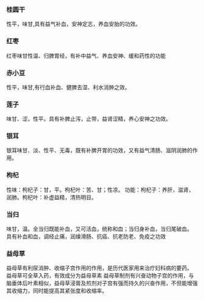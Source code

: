 ### 桂圆干
性平，味甘,具有益气补血，安神定志，养血安胎的功效。
### 红枣
红枣味甘性温、归脾胃经，有补中益气、养血安神、缓和药性的功能
### 赤小豆
性平，味甘,有行血补血、健脾去湿、利水消肿之效。
### 莲子
味甘、涩，性平。具有补脾止泻，止带，益肾涩精，养心安神之功效。
### 银耳
银耳味甘、淡、性平、无毒，既有补脾开胃的功效，又有益气清肠、滋阴润肺的作用。
### 枸杞
性味：枸杞子：甘，平。枸杞叶：苦、甘；性凉。
功能：枸杞子：养肝，滋肾，润肺。枸杞叶：补虚益精，清热明目。
### 当归
味甘，温。全当归既能补血，又可活血，统称和血；当归身补血，当归尾破血。
具有补血和血，调经止痛，润燥滑肠、抗癌、抗老防老、免疫之功效
### 益母草
益母草有利尿消肿、收缩子宫作用的作用，是历代医家用来治疗妇科病的要药。
益母草可全草入药，有效成分为益母草素
益母草制剂有兴奋动物子宫的作用，与脑垂体后叶素相似，益母草浸膏及煎剂对子宫有强而持久的兴奋作用，不但能增强其收缩力，同时能提高其紧张度和收缩率。
